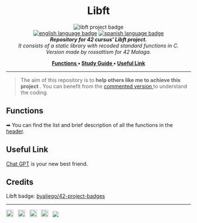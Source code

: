 <h1 align="center"> Libft </h1>

<p align="center">
<img src="https://github.com/byaliego/42-project-badges/blob/main/badges/libft.png?raw=true" alt="libft project badge" /> <br />
<a href="https://github.com/rossattism/Libft/blob/master/README.md"> <img src="https://img.shields.io/badge/lang-en-purple" alt="english language badge"></a> 
<a href="https://github.com/rossattism/Libft/blob/master/README.es.md"> <img src="https://img.shields.io/badge/lang-es-purple" alt="spanish language badge"></a> <br />
<i> <b> Repository for 42 cursus' Libft project.</b> <br /> It consists of a static library with recoded standard functions in C.   <br /> Version made by rossattism for 42 Malaga. </i> <br />
</p>
<p align="center"> <b>
<a href="https://github.com/rossattism/Libft#functions"> Functions </a>  • 
<a href="https://github.com/rossattism/Libft#study-guide"> Study Guide </a>  • 
<a href="https://github.com/rossattism/Libft/blob/main/README.md#useful-links"> Useful Link </a>
</p> </b>

<hr>

> The aim of this repository is to <b> help others like me </b><b> to achieve this project </b>. You can benefit from the <a href="https://github.com/rossattism/42Cursus.Libft/tree/main/commented_libft"> commented version </a> to understand the coding.

## Functions
➡ You can find the list and brief description of all the functions in the <a href="https://github.com/rossattism/42.Libft/blob/main/libft/libft.h">header</a>.

## Useful Link
 <a href="https://chat.openai.com/chat">Chat GPT</a> is your new best friend.

## Credits
Libft badge: <a href="https://github.com/byaliego/42-project-badges"> byaliego/42-project-badges </a>

<hr>
<a href="https://www.linkedin.com/in/rossattism/"><img src="https://github.com/gauravghongde/social-icons/blob/master/PNG/Black/LinkedIN_black.png?raw=true" alt="Linkedin Logo" style="width: 20px; height: 20px" /></a> &nbsp;
<a href="https://github.com/rossattism"><img src="https://github.com/gauravghongde/social-icons/blob/master/PNG/Black/Github_black.png?raw=true" alt="GitHub logo" style="width: 20px; height: 20px" /></a> &nbsp;
<a href="https://open.spotify.com/user/21bih47uzlxunyyi4gbbvyvty"><img src="https://github.com/gauravghongde/social-icons/blob/master/PNG/Black/Spotify_black.png?raw=true" alt="Spotify logo" style="width: 20px; height: 20px" /></a> &nbsp;
<a href="mailto:rossattism@gmail.com"><img src="https://github.com/gauravghongde/social-icons/blob/master/PNG/Black/Gmail_black.png?raw=true" alt="GMAIL logo" style="width: 20px; height: 20px" /></a> &nbsp;
<a href="https://shields.io/"><img src="https://img.shields.io/badge/Made with-♥-black" /></a>



